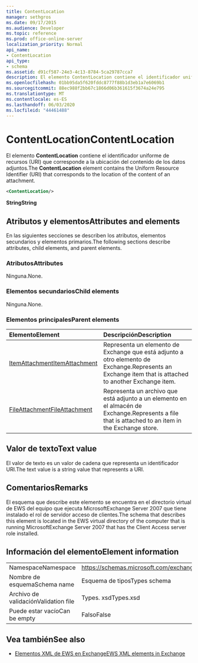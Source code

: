 ```yaml
---
title: ContentLocation
manager: sethgros
ms.date: 09/17/2015
ms.audience: Developer
ms.topic: reference
ms.prod: office-online-server
localization_priority: Normal
api_name:
- ContentLocation
api_type:
- schema
ms.assetid: d91cf587-24e3-4c13-8784-5ca29787cca7
description: El elemento ContentLocation contiene el identificador uniforme de recursos (URI) que corresponde a la ubicación del contenido de los datos adjuntos.
ms.openlocfilehash: 01bb95da5f620fddc8777f88b1d3eb1a7e6069b1
ms.sourcegitcommit: 88ec988f2bb67c1866d06b361615f3674a24e795
ms.translationtype: MT
ms.contentlocale: es-ES
ms.lasthandoff: 06/03/2020
ms.locfileid: "44461488"
---
```

# <a name="contentlocation"></a><span data-ttu-id="b8653-103">ContentLocation</span><span class="sxs-lookup"><span data-stu-id="b8653-103">ContentLocation</span></span>

<span data-ttu-id="b8653-104">El elemento **ContentLocation** contiene el identificador uniforme de recursos (URI) que corresponde a la ubicación del contenido de los datos adjuntos.</span><span class="sxs-lookup"><span data-stu-id="b8653-104">The **ContentLocation** element contains the Uniform Resource Identifier (URI) that corresponds to the location of the content of an attachment.</span></span> 
  
```xml
<ContentLocation/>
```

 <span data-ttu-id="b8653-105">**String**</span><span class="sxs-lookup"><span data-stu-id="b8653-105">**String**</span></span>
## <a name="attributes-and-elements"></a><span data-ttu-id="b8653-106">Atributos y elementos</span><span class="sxs-lookup"><span data-stu-id="b8653-106">Attributes and elements</span></span>

<span data-ttu-id="b8653-107">En las siguientes secciones se describen los atributos, elementos secundarios y elementos primarios.</span><span class="sxs-lookup"><span data-stu-id="b8653-107">The following sections describe attributes, child elements, and parent elements.</span></span>
  
### <a name="attributes"></a><span data-ttu-id="b8653-108">Atributos</span><span class="sxs-lookup"><span data-stu-id="b8653-108">Attributes</span></span>

<span data-ttu-id="b8653-109">Ninguna.</span><span class="sxs-lookup"><span data-stu-id="b8653-109">None.</span></span>
  
### <a name="child-elements"></a><span data-ttu-id="b8653-110">Elementos secundarios</span><span class="sxs-lookup"><span data-stu-id="b8653-110">Child elements</span></span>

<span data-ttu-id="b8653-111">Ninguna.</span><span class="sxs-lookup"><span data-stu-id="b8653-111">None.</span></span>
  
### <a name="parent-elements"></a><span data-ttu-id="b8653-112">Elementos principales</span><span class="sxs-lookup"><span data-stu-id="b8653-112">Parent elements</span></span>

|<span data-ttu-id="b8653-113">**Elemento**</span><span class="sxs-lookup"><span data-stu-id="b8653-113">**Element**</span></span>|<span data-ttu-id="b8653-114">**Descripción**</span><span class="sxs-lookup"><span data-stu-id="b8653-114">**Description**</span></span>|
|:-----|:-----|
|[<span data-ttu-id="b8653-115">ItemAttachment</span><span class="sxs-lookup"><span data-stu-id="b8653-115">ItemAttachment</span></span>](itemattachment.md) <br/> |<span data-ttu-id="b8653-116">Representa un elemento de Exchange que está adjunto a otro elemento de Exchange.</span><span class="sxs-lookup"><span data-stu-id="b8653-116">Represents an Exchange item that is attached to another Exchange item.</span></span>  <br/> |
|[<span data-ttu-id="b8653-117">FileAttachment</span><span class="sxs-lookup"><span data-stu-id="b8653-117">FileAttachment</span></span>](fileattachment.md) <br/> |<span data-ttu-id="b8653-118">Representa un archivo que está adjunto a un elemento en el almacén de Exchange.</span><span class="sxs-lookup"><span data-stu-id="b8653-118">Represents a file that is attached to an item in the Exchange store.</span></span>  <br/> |
   
## <a name="text-value"></a><span data-ttu-id="b8653-119">Valor de texto</span><span class="sxs-lookup"><span data-stu-id="b8653-119">Text value</span></span>

<span data-ttu-id="b8653-120">El valor de texto es un valor de cadena que representa un identificador URI.</span><span class="sxs-lookup"><span data-stu-id="b8653-120">The text value is a string value that represents a URI.</span></span>
  
## <a name="remarks"></a><span data-ttu-id="b8653-121">Comentarios</span><span class="sxs-lookup"><span data-stu-id="b8653-121">Remarks</span></span>

<span data-ttu-id="b8653-122">El esquema que describe este elemento se encuentra en el directorio virtual de EWS del equipo que ejecuta MicrosoftExchange Server 2007 que tiene instalado el rol de servidor acceso de clientes.</span><span class="sxs-lookup"><span data-stu-id="b8653-122">The schema that describes this element is located in the EWS virtual directory of the computer that is running MicrosoftExchange Server 2007 that has the Client Access server role installed.</span></span>
  
## <a name="element-information"></a><span data-ttu-id="b8653-123">Información del elemento</span><span class="sxs-lookup"><span data-stu-id="b8653-123">Element information</span></span>

|||
|:-----|:-----|
|<span data-ttu-id="b8653-124">Namespace</span><span class="sxs-lookup"><span data-stu-id="b8653-124">Namespace</span></span>  <br/> |https://schemas.microsoft.com/exchange/services/2006/types  <br/> |
|<span data-ttu-id="b8653-125">Nombre de esquema</span><span class="sxs-lookup"><span data-stu-id="b8653-125">Schema name</span></span>  <br/> |<span data-ttu-id="b8653-126">Esquema de tipos</span><span class="sxs-lookup"><span data-stu-id="b8653-126">Types schema</span></span>  <br/> |
|<span data-ttu-id="b8653-127">Archivo de validación</span><span class="sxs-lookup"><span data-stu-id="b8653-127">Validation file</span></span>  <br/> |<span data-ttu-id="b8653-128">Types. xsd</span><span class="sxs-lookup"><span data-stu-id="b8653-128">Types.xsd</span></span>  <br/> |
|<span data-ttu-id="b8653-129">Puede estar vacío</span><span class="sxs-lookup"><span data-stu-id="b8653-129">Can be empty</span></span>  <br/> |<span data-ttu-id="b8653-130">Falso</span><span class="sxs-lookup"><span data-stu-id="b8653-130">False</span></span>  <br/> |
   
## <a name="see-also"></a><span data-ttu-id="b8653-131">Vea también</span><span class="sxs-lookup"><span data-stu-id="b8653-131">See also</span></span>



- [<span data-ttu-id="b8653-132">Elementos XML de EWS en Exchange</span><span class="sxs-lookup"><span data-stu-id="b8653-132">EWS XML elements in Exchange</span></span>](ews-xml-elements-in-exchange.md)

